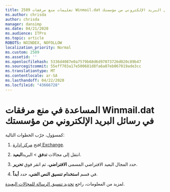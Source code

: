 ```yaml
---
title: 2589 تعليمات منع مرفقات Winmail.dat في رسائل البريد الإلكتروني من مؤسستك
ms.author: chrisda
author: chrisda
manager: dansimp
ms.date: 04/21/2020
ms.audience: ITPro
ms.topic: article
ROBOTS: NOINDEX, NOFOLLOW
localization_priority: Normal
ms.custom: 2589
ms.assetid: ''
ms.openlocfilehash: 5336d4087e0a7579b68d6d97073726d020c89b47
ms.sourcegitcommit: 55eff703a17e500681d8fa6a87eb067019ade3cc
ms.translationtype: MT
ms.contentlocale: ar-SA
ms.lasthandoff: 04/22/2020
ms.locfileid: "43666728"
---
```

# <a name="help-prevent-winmaildat-attachments-in-email-messages-from-your-organization"></a>المساعدة في منع مرفقات Winmail.dat في رسائل البريد الإلكتروني من مؤسستك

كمسؤول، جرّب الخطوات التالية:

1. افتح [مركز إدارة Exchange](https://outlook.office365.com/ecp/).

2. انتقل إلى مجالات **تدفق** > البريد**البعيد**.

3. حدد المجال البعيد الافتراضي المسمى **الافتراضي**، ثم انقر فوق **تحرير**.

4. في قسم **استخدام تنسيق النص الغني،** حدد **أبداً**.

لمزيد من المعلومات، راجع [تحديد تنسيق الرسالة للمجالات البعيدة](https://docs.microsoft.com/Exchange/mail-flow-best-practices/remote-domains/remote-domains#specifying-message-format).
